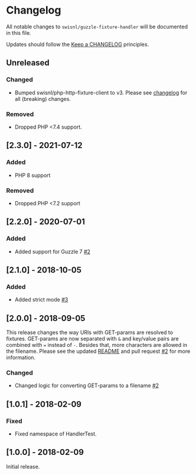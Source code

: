 # Changelog

All notable changes to `swisnl/guzzle-fixture-handler` will be documented in this file.

Updates should follow the [Keep a CHANGELOG](http://keepachangelog.com/) principles.

## Unreleased

### Changed
- Bumped swisnl/php-http-fixture-client to v3. Please see [changelog](https://github.com/swisnl/php-http-fixture-client/blob/master/CHANGELOG.md#300---2022-01-10) for all (breaking) changes.

### Removed
- Dropped PHP <7.4 support.

## [2.3.0] - 2021-07-12

### Added
- PHP 8 support

### Removed
- Dropped PHP <7.2 support

## [2.2.0] - 2020-07-01

### Added
- Added support for Guzzle 7 [#2](https://github.com/swisnl/guzzle-fixture-handler/pull/2)

## [2.1.0] - 2018-10-05

### Added
- Added strict mode [#3](https://github.com/swisnl/php-http-fixture-client/pull/3)

## [2.0.0] - 2018-09-05

This release changes the way URIs with GET-params are resolved to fixtures. GET-params are now separated with `&` and key/value pairs are combined with `=` instead of `-`. Besides that, more characters are allowed in the filename. Please see the updated [README](https://github.com/swisnl/php-http-fixture-client/blob/master/README.md) and pull request [#2](https://github.com/swisnl/php-http-fixture-client/pull/2) for more information.

### Changed
- Changed logic for converting GET-params to a filename [#2](https://github.com/swisnl/php-http-fixture-client/pull/2)

## [1.0.1] - 2018-02-09

### Fixed
- Fixed namespace of HandlerTest.

## [1.0.0] - 2018-02-09

Initial release.
